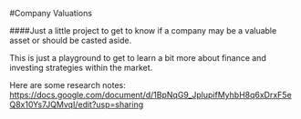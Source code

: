 #Company Valuations

####Just a little project to get to know if a company may be a valuable asset or should be casted aside.

This is just a playground to get to learn a bit more about finance and investing strategies within the market.

Here are some research notes: https://docs.google.com/document/d/1BpNqG9_JplupifMyhbH8q6xDrxF5eQ8x10Ys7JQMvqI/edit?usp=sharing